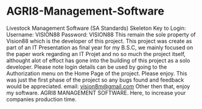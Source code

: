 # AGRI8-Management-Software
Livestock Management Software (SA Standards)
Skeleton Key to Login:
  Username: VISION88
  Password: VISION88
This remain the sole property of Vision88 which is the developer of this project. 
This project was create as part of an IT Presentation as final year for my B.S.C, we mainly focused on the paper work regarding an IT Projet and no so much the project itself, althought alot of effoct has gone into the building of this project as a solo developer.
Please note login details can be used by going to the Authorization menu on the Home Page of the project.
Please enjoy. This was just the first phase of the project so any bugs found and feedback would be appreciated. email: vision8m@gmail.com
Other then that, enjoy my software. AGRI8 MANAGEMENT SOFTWARE. Here, to increase your companies production time. 
